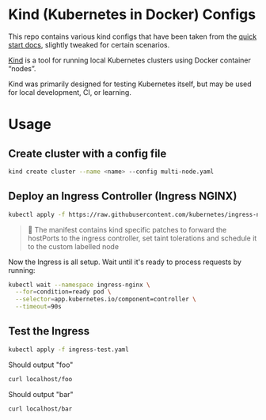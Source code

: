 # Kind (Kubernetes in Docker) Configs

This repo contains various kind configs that have been taken from the [quick start docs](https://kind.sigs.k8s.io/docs/user/quick-start/#advanced), slightly tweaked for certain scenarios.

[Kind](https://kind.sigs.k8s.io/) is a tool for running local Kubernetes clusters using Docker container “nodes”.

Kind was primarily designed for testing Kubernetes itself, but may be used for local development, CI, or learning.

# Usage

## Create cluster with a config file

```bash
kind create cluster --name <name> --config multi-node.yaml
```

## Deploy an Ingress Controller (Ingress NGINX)

```bash
kubectl apply -f https://raw.githubusercontent.com/kubernetes/ingress-nginx/main/deploy/static/provider/kind/deploy.yaml
```

> 📝 The manifest contains kind specific patches to forward the hostPorts to the ingress controller, set taint tolerations and schedule it to the custom labelled node

Now the Ingress is all setup. Wait until it's ready to process requests by running:

```bash
kubectl wait --namespace ingress-nginx \
  --for=condition=ready pod \
  --selector=app.kubernetes.io/component=controller \
  --timeout=90s
```

## Test the Ingress

```bash
kubectl apply -f ingress-test.yaml
```

Should output "foo"

```bash
curl localhost/foo
```

Should output "bar"

```bash
curl localhost/bar
```
